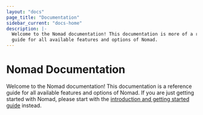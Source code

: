 ```yaml
---
layout: "docs"
page_title: "Documentation"
sidebar_current: "docs-home"
description: |-
  Welcome to the Nomad documentation! This documentation is more of a reference
  guide for all available features and options of Nomad.
---
```


# Nomad Documentation

Welcome to the Nomad documentation! This documentation is a reference guide for
all available features and options of Nomad. If you are just getting
started with Nomad, please start with the
[introduction and getting started guide](/intro/index.html) instead.
